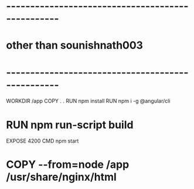 # -------------------------------------------------
# other than sounishnath003
# -------------------------------------------------
WORKDIR /app
COPY . .
RUN npm install
RUN npm i -g @angular/cli
# RUN npm run-script build
EXPOSE 4200
CMD npm start

# COPY --from=node /app /usr/share/nginx/html